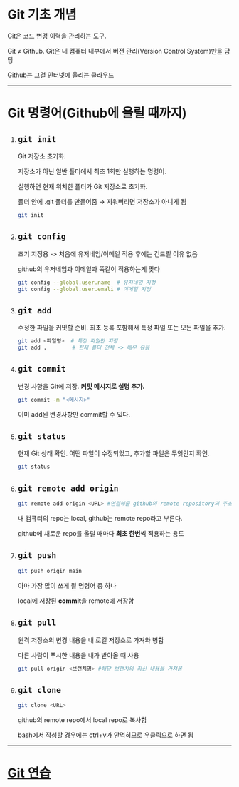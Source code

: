 # **Git 기초 개념**

Git은 코드 변경 이력을 관리하는 도구.

Git ≠ Github. Git은 내 컴퓨터 내부에서 버전 관리(Version Control System)만을 담당

Github는 그걸 인터넷에 올리는 클라우드


---
# Git 명령어(Github에 올릴 때까지)

1. ## **`git init`**

    Git 저장소 초기화.

    저장소가 아닌 일반 폴더에서 최초 1회만 실행하는 명령어.

    실행하면 현재 위치한 폴더가 Git 저장소로 초기화.

    폴더 안에 .git 폴더를 만들어줌 → 지워버리면 저장소가 아니게 됨

    ```bash
    git init
    ```


1. ##  **`git config`**

    초기 지정용 -> 처음에 유저네임/이메일 적용 후에는 건드릴 이유 없음

    github의 유저네임과 이메일과 똑같이 적용하는게 맞다

    ```bash
    git config --global.user.name  # 유저네임 지정
    git config --global.user.emali # 이메일 지정
    ```


1. ## **`git add`**

    수정한 파일을 커밋할 준비. 최초 등록 포함해서 특정 파일 또는 모든 파일을 추가.

    ```bash
    git add <파일명>  # 특정 파일만 지정
    git add .        # 현재 폴더 전체 -> 매우 유용
    ```


1. ## **`git commit`**

    변경 사항을 Git에 저장. **커밋 메시지로 설명 추가.**

    ```bash
    git commit -m "<메시지>"
    ```

    이미 add된 변경사항만 commit할 수 있다.


1. ## **`git status`**

    현재 Git 상태 확인. 어떤 파일이 수정되었고, 추가할 파일은 무엇인지 확인.

    ```bash
    git status
    ```


1. ## **`git remote add origin`**

    ```bash
    git remote add origin <URL> #연결해줄 github의 remote repository의 주소를 지정해줌
    ```

    내 컴퓨터의 repo는 local, github는 remote repo라고 부른다.

    github에 새로운 repo를 올릴 때마다 **최초 한번**씩 적용하는 용도


1. ## **`git push`**

    ```bash
    git push origin main
    ```

    아마 가장 많이 쓰게 될 명령어 중 하나

    local에 저장된 **commit**을 remote에 저장함

1. ## `git pull`


    원격 저장소의 변경 내용을 내 로컬 저장소로 가져와 병합
    
    다른 사람이 푸시한 내용을 내가 받아올 때 사용
    ```bash
    git pull origin <브랜치명> #해당 브랜치의 최신 내용을 가져옴
    ```

1. ## **`git clone`**

    ```bash
    git clone <URL>
    ```

    github의 remote repo에서 local repo로 복사함

    bash에서 작성할 경우에는 ctrl+v가 안먹히므로 우클릭으로 하면 됨

---

# [Git 연습](https://github.com/krystallinekim/Git-Practice)
